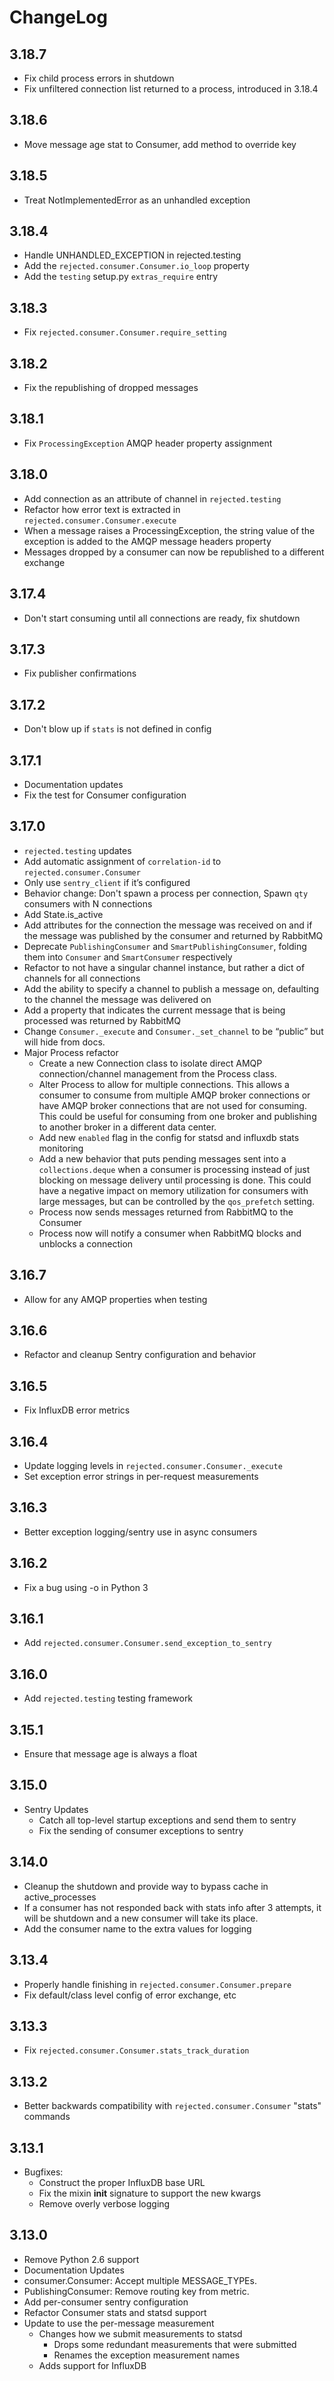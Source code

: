 # ChangeLog

## 3.18.7

- Fix child process errors in shutdown
- Fix unfiltered connection list returned to a process, introduced in 3.18.4

## 3.18.6

- Move message age stat to Consumer, add method to override key

## 3.18.5

- Treat NotImplementedError as an unhandled exception

## 3.18.4

- Handle UNHANDLED_EXCEPTION in rejected.testing
- Add the `rejected.consumer.Consumer.io_loop` property
- Add the `testing` setup.py `extras_require` entry

## 3.18.3

- Fix ``rejected.consumer.Consumer.require_setting``

## 3.18.2

- Fix the republishing of dropped messages

## 3.18.1

- Fix ``ProcessingException`` AMQP header property assignment

## 3.18.0

- Add connection as an attribute of channel in ``rejected.testing``
- Refactor how error text is extracted in ``rejected.consumer.Consumer.execute``
- When a message raises a ProcessingException, the string value of the exception is added to the AMQP message headers property
- Messages dropped by a consumer can now be republished to a different exchange

## 3.17.4

- Don't start consuming until all connections are ready, fix shutdown

## 3.17.3

- Fix publisher confirmations

## 3.17.2

- Don't blow up if `stats` is not defined in config

## 3.17.1

- Documentation updates
- Fix the test for Consumer configuration

## 3.17.0

- `rejected.testing` updates
- Add automatic assignment of `correlation-id` to `rejected.consumer.Consumer`
- Only use `sentry_client` if it’s configured
- Behavior change: Don't spawn a process per connection, Spawn `qty` consumers with N connections
- Add State.is_active
- Add attributes for the connection the message was received on and if the message was published by the consumer and returned by RabbitMQ
- Deprecate `PublishingConsumer` and `SmartPublishingConsumer`, folding them into `Consumer` and `SmartConsumer` respectively
- Refactor to not have a singular channel instance, but rather a dict of channels for all connections
- Add the ability to specify a channel to publish a message on, defaulting to the channel the message was delivered on
- Add a property that indicates the current message that is being processed was returned by RabbitMQ
- Change `Consumer._execute` and `Consumer._set_channel` to be “public” but will hide from docs.
- Major Process refactor
    - Create a new Connection class to isolate direct AMQP connection/channel management from the Process class.
    - Alter Process to allow for multiple connections. This allows a consumer to consume from multiple AMQP broker connections or have AMQP broker connections that are not used for consuming. This could be useful for consuming from one broker and publishing to another broker in a different data center.
    - Add new ``enabled`` flag in the config for statsd and influxdb stats monitoring
    - Add a new behavior that puts pending messages sent into a ``collections.deque`` when a consumer is processing instead of just blocking on message delivery until processing is done. This could have a negative impact on memory utilization for consumers with large messages, but can be controlled by the ``qos_prefetch`` setting.
    - Process now sends messages returned from RabbitMQ to the Consumer
    - Process now will notify a consumer when RabbitMQ blocks and unblocks a connection

## 3.16.7

- Allow for any AMQP properties when testing

## 3.16.6

- Refactor and cleanup Sentry configuration and behavior

## 3.16.5

- Fix InfluxDB error metrics

## 3.16.4

- Update logging levels in `rejected.consumer.Consumer._execute`
- Set exception error strings in per-request measurements

## 3.16.3

- Better exception logging/sentry use in async consumers

## 3.16.2

- Fix a bug using -o in Python 3

## 3.16.1

- Add `rejected.consumer.Consumer.send_exception_to_sentry`

## 3.16.0

- Add `rejected.testing` testing framework

## 3.15.1

- Ensure that message age is always a float

## 3.15.0

- Sentry Updates
    - Catch all top-level startup exceptions and send them to sentry
    - Fix the sending of consumer exceptions to sentry

## 3.14.0

- Cleanup the shutdown and provide way to bypass cache in active_processes
- If a consumer has not responded back with stats info after 3 attempts, it will be shutdown and a new consumer will take its place.
- Add the consumer name to the extra values for logging

## 3.13.4

- Properly handle finishing in `rejected.consumer.Consumer.prepare`
- Fix default/class level config of error exchange, etc

## 3.13.3

- Fix `rejected.consumer.Consumer.stats_track_duration`

## 3.13.2

- Better backwards compatibility with `rejected.consumer.Consumer` "stats" commands

## 3.13.1

- Bugfixes:
    - Construct the proper InfluxDB base URL
    - Fix the mixin __init__ signature to support the new kwargs
    - Remove overly verbose logging

## 3.13.0

- Remove Python 2.6 support
- Documentation Updates
- consumer.Consumer: Accept multiple MESSAGE_TYPEs.
- PublishingConsumer: Remove routing key from metric. 
- Add per-consumer sentry configuration 
- Refactor Consumer stats and statsd support
- Update to use the per-message measurement
    - Changes how we submit measurements to statsd
      - Drops some redundant measurements that were submitted
      - Renames the exception measurement names
    - Adds support for InfluxDB
